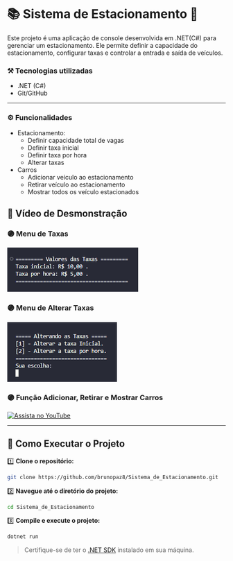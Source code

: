 # 📚 Sistema de Estacionamento 🚗
Este projeto é uma aplicação de console desenvolvida em .NET(C#) para gerenciar um estacionamento. Ele permite definir a capacidade do estacionamento, configurar taxas e controlar a entrada e saída de veículos.

### **⚒️ Tecnologias utilizadas**

- .NET (C#)
- Git/GitHub

---

### ⚙️ Funcionalidades
* Estacionamento:
    - Definir capacidade total de vagas
    - Definir taxa inicial
    - Definir taxa por hora
    - Alterar taxas
* Carros  
    - Adicionar veículo ao estacionamento
    - Retirar veículo ao estacionamento
    - Mostrar todos os veículo estacionados 

## 📸 Vídeo de Desmonstração
### 🟣 Menu de Taxas
<img src="img/MenuTaxas.png">

### 🟣 Menu de Alterar Taxas
<img src="img/MenuAlterarTaxas.png">

### 🟣 Função Adicionar, Retirar e Mostrar Carros 
[![Assista no YouTube](https://img.youtube.com/vi/-LfQIChqLwA/0.jpg)](https://youtu.be/-LfQIChqLwA)

---

## 🚀 Como Executar o Projeto

1️⃣ **Clone o repositório:**

   ```bash
   git clone https://github.com/brunopaz8/Sistema_de_Estacionamento.git
   ```

2️⃣ **Navegue até o diretório do projeto:**

   ```bash
   cd Sistema_de_Estacionamento
   ```

3️⃣ **Compile e execute o projeto:**

   ```bash
   dotnet run
   ```

   > Certifique-se de ter o [.NET SDK](https://dotnet.microsoft.com/download) instalado em sua máquina.

